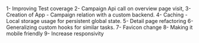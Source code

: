 1- Improving Test coverage
2- Campaign Api call on overview page visit,
3- Creation of App - Campaign relation with a custom backend.
4- Caching - Local storage usage for persistent global state.
5- Detail page refactoring
6- Generalizing custom hooks for similar tasks.
7- Favicon change
8- Making it mobile friendly
9- Increase responsivity

